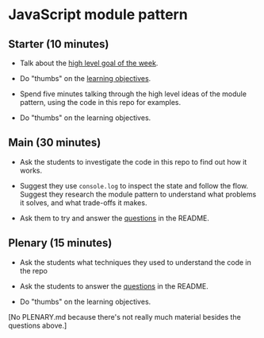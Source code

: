 # JavaScript module pattern

## Starter (10 minutes)

* Talk about the [high level goal of the week](README.md#high-level-goal-for-the-week).

* Do "thumbs" on the [learning objectives](README.md#learning-objectives).

* Spend five minutes talking through the high level ideas of the module pattern, using the code in this repo for examples.

* Do "thumbs" on the learning objectives.

## Main (30 minutes)

* Ask the students to investigate the code in this repo to find out how it works.

* Suggest they use `console.log` to inspect the state and follow the flow.  Suggest they research the module pattern to understand what problems it solves, and what trade-offs it makes.

* Ask them to try and answer the [questions](README.md#questions) in the README.

## Plenary (15 minutes)

* Ask the students what techniques they used to understand the code in the repo

* Ask the students to answer the [questions](README.md#questions) in the README.

* Do "thumbs" on the learning objectives.

[No PLENARY.md because there's not really much material besides the questions above.]
